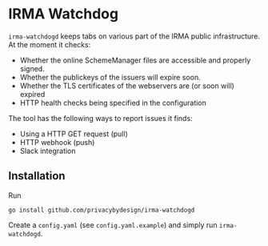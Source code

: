 IRMA Watchdog
=============
`irma-watchdogd` keeps tabs on various part of the IRMA public infrastructure.
At the moment it checks:

 * Whether the online SchemeManager files are accessible and  properly signed.
 * Whether the publickeys of the issuers will expire soon.
 * Whether the TLS certificates of the webservers are (or soon will) expired
 * HTTP health checks being specified in the configuration

The tool has the following ways to report issues it finds:

 * Using a HTTP GET request (pull)
 * HTTP webhook (push)
 * Slack integration

Installation
------------

Run

```
go install github.com/privacybydesign/irma-watchdogd
```

Create a `config.yaml` (see `config.yaml.example`) and simply run `irma-watchdogd`.
